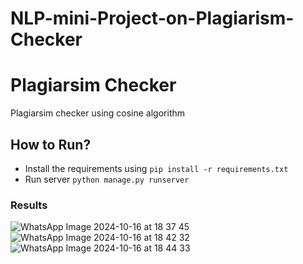 # NLP-mini-Project-on-Plagiarism-Checker
# Plagiarsim Checker

Plagiarsim checker using cosine algorithm


## How to Run?

- Install the requirements using `pip install -r requirements.txt`
- Run server `python manage.py runserver`



### Results
![WhatsApp Image 2024-10-16 at 18 37 45](https://github.com/user-attachments/assets/f92bac42-bd4c-4af6-830a-e05c98fcd4ac)
![WhatsApp Image 2024-10-16 at 18 42 32](https://github.com/user-attachments/assets/951024ad-b8f9-48d8-a946-a33a924eb868)
![WhatsApp Image 2024-10-16 at 18 44 33](https://github.com/user-attachments/assets/0342209f-ea67-4cc7-bffd-ce6bec6c3bc1)
